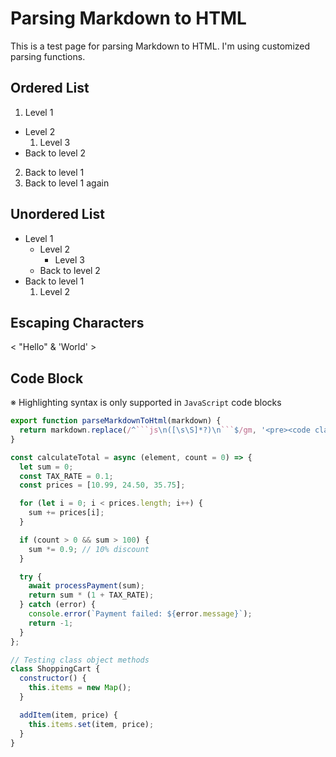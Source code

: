 # Parsing Markdown to HTML

This is a test page for parsing Markdown to HTML. I'm using customized parsing functions.

## Ordered List

1. Level 1
  - Level 2
    1. Level 3
  - Back to level 2
2. Back to level 1
3. Back to level 1 again

## Unordered List

- Level 1
  - Level 2
    - Level 3
  - Back to level 2
- Back to level 1
  1. Level 2


## Escaping Characters

< "Hello" & 'World' >


## Code Block

※ Highlighting syntax is only supported in `JavaScript` code blocks

```js
export function parseMarkdownToHtml(markdown) {
  return markdown.replace(/^```js\n([\s\S]*?)\n```$/gm, '<pre><code class="language-js">$1</code></pre>');
}
```

```js
const calculateTotal = async (element, count = 0) => {
  let sum = 0;
  const TAX_RATE = 0.1;
  const prices = [10.99, 24.50, 35.75];

  for (let i = 0; i < prices.length; i++) {
    sum += prices[i];
  }

  if (count > 0 && sum > 100) {
    sum *= 0.9; // 10% discount
  }

  try {
    await processPayment(sum);
    return sum * (1 + TAX_RATE);
  } catch (error) {
    console.error(`Payment failed: ${error.message}`);
    return -1;
  }
};

// Testing class object methods
class ShoppingCart {
  constructor() {
    this.items = new Map();
  }

  addItem(item, price) {
    this.items.set(item, price);
  }
}
```
